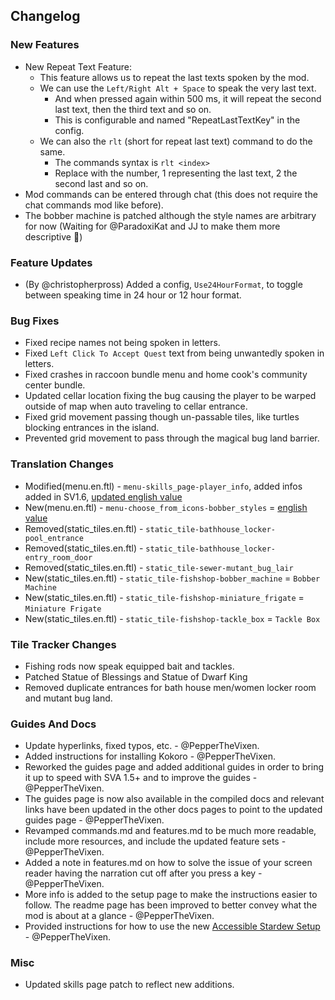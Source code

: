 ## Changelog

### New Features

- New Repeat Text Feature:
    - This feature allows us to repeat the last texts spoken by the mod.
    - We can use the `Left/Right Alt + Space` to speak the very last text.
        - And when pressed again within 500 ms, it will repeat the second last text, then the third text and so on.
        - This is configurable and named "RepeatLastTextKey" in the config.
    - We can also the `rlt` (short for repeat last text) command to do the same.
        - The commands syntax is `rlt <index>`
        - Replace <index> with the number, 1 representing the last text, 2 the second last and so on.
- Mod commands can be entered through chat (this does not require the chat commands mod like before).
- The bobber machine is patched although the style names are arbitrary for now (Waiting for @ParadoxiKat and JJ to make them more descriptive 🙂)

### Feature Updates

- (By @christopherpross) Added a config, `Use24HourFormat`, to toggle between speaking time in 24 hour or 12 hour format.

### Bug Fixes

- Fixed recipe names not being spoken in letters.
- Fixed `Left Click To Accept Quest` text from being unwantedly spoken in letters.
- Fixed crashes in raccoon bundle menu and home cook's community center bundle.
- Updated cellar location fixing the bug causing the player to be warped outside of map when auto traveling to cellar entrance.
- Fixed grid movement passing though un-passable tiles, like turtles blocking entrances in the island.
- Prevented grid movement to pass through the magical bug land barrier.

### Translation Changes

- Modified(menu.en.ftl) - `menu-skills_page-player_info`, added infos added in SV1.6, [updated english value](https://github.com/khanshoaib3/stardew-access/blob/204d3b41aef01c5a57146b8b6a7b04acf090cc75/stardew-access/i18n/menu.en.ftl#L214-L238)
- New(menu.en.ftl) - `menu-choose_from_icons-bobber_styles` = [english value](https://github.com/khanshoaib3/stardew-access/blob/204d3b41aef01c5a57146b8b6a7b04acf090cc75/stardew-access/i18n/menu.en.ftl#L423-L468)
- Removed(static_tiles.en.ftl) - `static_tile-bathhouse_locker-pool_entrance`
- Removed(static_tiles.en.ftl) - `static_tile-bathhouse_locker-entry_room_door`
- Removed(static_tiles.en.ftl) - `static_tile-sewer-mutant_bug_lair`
- New(static_tiles.en.ftl) - `static_tile-fishshop-bobber_machine` = `Bobber Machine`
- New(static_tiles.en.ftl) - `static_tile-fishshop-miniature_frigate` = `Miniature Frigate`
- New(static_tiles.en.ftl) - `static_tile-fishshop-tackle_box` = `Tackle Box`


### Tile Tracker Changes

- Fishing rods now speak equipped bait and tackles.
- Patched Statue of Blessings and Statue of Dwarf King
- Removed duplicate entrances for bath house men/women locker room and mutant bug land.

### Guides And Docs

- Update hyperlinks, fixed typos, etc. - @PepperTheVixen.
- Added instructions for installing Kokoro - @PepperTheVixen.
- Reworked the guides page and added additional guides in order to bring it up to speed with SVA 1.5+ and to improve the guides - @PepperTheVixen.
- The guides page is now also available in the compiled docs and relevant links have been updated in the other docs pages to point to the updated guides page - @PepperTheVixen.
- Revamped commands.md and features.md to be much more readable, include more resources, and include the updated feature sets - @PepperTheVixen.
- Added a note in features.md on how to solve the issue of your screen reader having the narration cut off after you press a key - @PepperTheVixen.
- More info is added to the setup page to make the instructions easier to follow. The readme page has been improved to better convey what the mod is about at a glance - @PepperTheVixen.
- Provided instructions for how to use the new [Accessible Stardew Setup](https://github.com/ParadoxiKat/AccessibleStardewSetup/) - @PepperTheVixen.

### Misc

- Updated skills page patch to reflect new additions.

